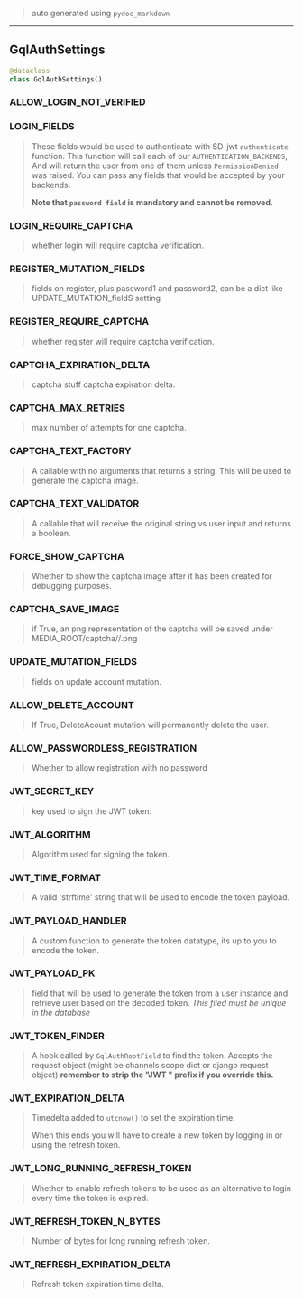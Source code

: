 
> auto generated using `pydoc_markdown`
___
## GqlAuthSettings

```python
@dataclass
class GqlAuthSettings()
```

### ALLOW\_LOGIN\_NOT\_VERIFIED

>

### LOGIN\_FIELDS

> These fields would be used to authenticate with SD-jwt `authenticate` function.
> This function will call each of our `AUTHENTICATION_BACKENDS`,
> And will return the user from one of them unless `PermissionDenied` was raised.
> You can pass any fields that would be accepted by your backends.
>
> **Note that `password field` is mandatory and cannot be removed.**

### LOGIN\_REQUIRE\_CAPTCHA

> whether login will require captcha verification.

### REGISTER\_MUTATION\_FIELDS

> fields on register, plus password1 and password2,
> can be a dict like UPDATE_MUTATION_fieldS setting

### REGISTER\_REQUIRE\_CAPTCHA

> whether register will require captcha verification.

### CAPTCHA\_EXPIRATION\_DELTA

> captcha stuff
> captcha expiration delta.

### CAPTCHA\_MAX\_RETRIES

> max number of attempts for one captcha.

### CAPTCHA\_TEXT\_FACTORY

> A callable with no arguments that returns a string.
> This will be used to generate the captcha image.

### CAPTCHA\_TEXT\_VALIDATOR

> A callable that will receive the original string vs user input and returns a boolean.

### FORCE\_SHOW\_CAPTCHA

> Whether to show the captcha image after it has been created for debugging purposes.

### CAPTCHA\_SAVE\_IMAGE

> if True, an png representation of the captcha will be saved under
> MEDIA_ROOT/captcha/<datetime>/<uuid>.png

### UPDATE\_MUTATION\_FIELDS

> fields on update account mutation.

### ALLOW\_DELETE\_ACCOUNT

> If True, DeleteAcount mutation will permanently delete the user.

### ALLOW\_PASSWORDLESS\_REGISTRATION

> Whether to allow registration with no password

### JWT\_SECRET\_KEY

> key used to sign the JWT token.

### JWT\_ALGORITHM

> Algorithm used for signing the token.

### JWT\_TIME\_FORMAT

> A valid 'strftime' string that will be used to encode the token payload.

### JWT\_PAYLOAD\_HANDLER

> A custom function to generate the token datatype, its up to you to encode the token.

### JWT\_PAYLOAD\_PK

> field that will be used to generate the token from a user instance and
> retrieve user based on the decoded token.
> *This filed must be unique in the database*

### JWT\_TOKEN\_FINDER

> A hook called by `GqlAuthRootField` to find the token.
>  Accepts the request object (might be channels scope dict or django request object)
>  **remember to strip the "JWT " prefix
> if you override this.**

### JWT\_EXPIRATION\_DELTA

> Timedelta added to `utcnow()` to set the expiration time.
>
> When this ends you will have to create a new token by logging in
> or using the refresh token.

### JWT\_LONG\_RUNNING\_REFRESH\_TOKEN

> Whether to enable refresh tokens to be used as an alternative to login every time
> the token is expired.

### JWT\_REFRESH\_TOKEN\_N\_BYTES

> Number of bytes for long running refresh token.

### JWT\_REFRESH\_EXPIRATION\_DELTA

> Refresh token expiration time delta.

